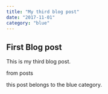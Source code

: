 ```yaml
---
title: "My third blog post"
date: "2017-11-01"
category: "blue"
---
```


## First Blog post

This is my third blog post.

from posts

this post belongs to the blue category.
